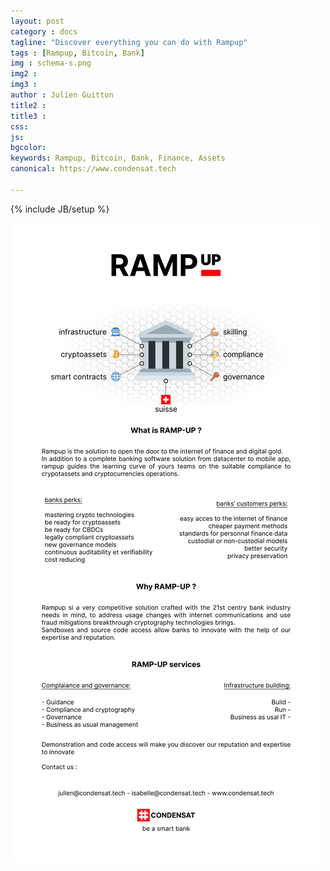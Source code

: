 ```yaml
---
layout: post
category : docs
tagline: "Discover everything you can do with Rampup"
tags : [Rampup, Bitcoin, Bank]
img : schema-s.png
img2 : 
img3 : 
author : Julien Guitton
title2 : 
title3 : 
css: 
js: 
bgcolor: 
keywords: Rampup, Bitcoin, Bank, Finance, Assets
canonical: https://www.condensat.tech

---
```

{% include JB/setup %}
<!--more-->

![Rampup](/assets/images/2020-11-25-brochure.png "Rampup")
